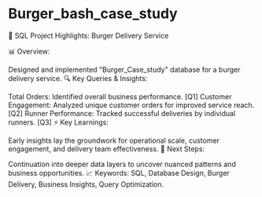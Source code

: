 # Burger_bash_case_study

🍔 SQL Project Highlights: Burger Delivery Service

📊 Overview:

Designed and implemented "Burger_Case_study" database for a burger delivery service. 🔍 Key Queries & Insights:

Total Orders: Identified overall business performance. [Q1] Customer Engagement: Analyzed unique customer orders for improved service reach. [Q2] Runner Performance: Tracked successful deliveries by individual runners. [Q3] ⚡ Key Learnings:

Early insights lay the groundwork for operational scale, customer engagement, and delivery team effectiveness. 🚀 Next Steps:

Continuation into deeper data layers to uncover nuanced patterns and business opportunities. 📈 Keywords: SQL, Database Design, Burger Delivery, Business Insights, Query Optimization.

